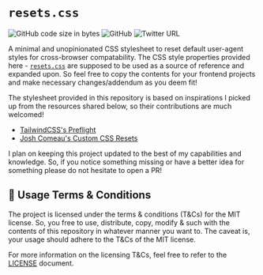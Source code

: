 # `resets.css`

![GitHub code size in bytes](https://img.shields.io/github/languages/code-size/Jarmos-san/neovim-docker?color=%23181717&label=Size&logo=github)
![GitHub](https://img.shields.io/github/license/Jarmos-san/neovim-docker?label=License&logo=github)
![Twitter URL](https://img.shields.io/twitter/url?style=social&url=https%3A%2F%2Fgithub.com%2FJarmos-san%2Fneovim-docker)

A minimal and unopinionated CSS stylesheet to reset default user-agent styles
for cross-browser compatability. The CSS style properties provided here -
[`resets.css`](https://raw.githubusercontent.com/Jarmos-san/resets.css/main/resets.css)
are supposed to be used as a source of reference and expanded upon. So feel free
to copy the contents for your frontend projects and make necessary
changes/addendum as you deem fit!

The stylesheet provided in this repository is based on inspirations I picked up
from the resources shared below, so their contributions are much welcomed!

- [TailwindCSS's Preflight](https://unpkg.com/tailwindcss@3.3.5/src/css/preflight.css)
- [Josh Comeau's Custom CSS Resets](https://www.joshwcomeau.com/css/custom-css-reset/)

I plan on keeping this project updated to the best of my capabilities and
knowledge. So, if you notice something missing or have a better idea for
something please do not hesitate to open a PR!

## 📄 Usage Terms & Conditions

The project is licensed under the terms & conditions (T&Cs) for the MIT license.
So, you free to use, distribute, copy, modify & such with the contents of this
repository in whatever manner you want to. The caveat is, your usage should
adhere to the T&Cs of the MIT license.

For more information on the licensing T&Cs, feel free to refer to the
[LICENSE](./LICENSE) document.

